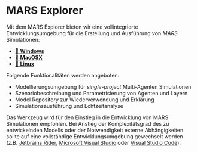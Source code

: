 ﻿---
sidebar_position: 200
sidebar_label: MARS Explorer
---

# MARS Explorer

Mit dem MARS Explorer bieten wir eine vollintegrierte Entwicklungsumgebung für die Erstellung und Ausführung von *MARS* Simulationen:

* [:floppy_disk: **Windows**](https://git.haw-hamburg.de/mars/model-deployments/-/raw/master/Explorer/MARS_EXPLORER_WINDOWS.zip)
* [:floppy_disk: **MacOSX**](https://git.haw-hamburg.de/mars/model-deployments/-/raw/master/Explorer/MARS_EXPLORER_MACOSX.zip)
* [:floppy_disk: **Linux**](https://git.haw-hamburg.de/mars/model-deployments/-/raw/master/Explorer/MARS_EXPLORER_LINUX.zip)

Folgende Funktionalitäten werden angeboten: 

* Modellierungsumgebung für *single-project* Multi-Agenten Simulationen
* Szenariobeschreibung und Parametrisierung von Agenten und Layern
* Model Repository zur Wiederverwendung und Erklärung
* Simulationsausführung und Echtzeitanalyse

Das Werkzeug wird für den Einstieg in die Entwicklung von MARS Simulationen empfohlen. Bei Anstieg der Komplexitätsgrad des zu entwickelnden Modells oder der Notwendigkeit externe Abhängigkeiten sollte auf eine vollständige Entwicklungsumgebung gewechselt werden (z.B. [Jetbrains Rider](https://www.jetbrains.com/de-de/rider/download/#section=windows), [Microsoft Visual Studio](https://visualstudio.microsoft.com/de/) oder [Visual Studio Code](https://code.visualstudio.com/?wt.mc_id=DX_841432)).



